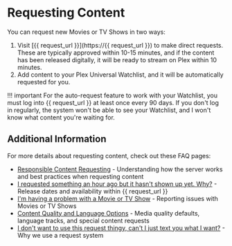 # Requesting Content

You can request new Movies or TV Shows in two ways:

1. Visit [{{ request_url }}](https://{{ request_url }}) to make direct requests. These are typically approved within 10-15 minutes, and if the content has been released digitally, it will be ready to stream on Plex within 10 minutes.
2. Add content to your Plex Universal Watchlist, and it will be automatically requested for you.

!!! important
    For the auto-request feature to work with your Watchlist, you must log into {{ request_url }} at least once every 90 days. If you don't log in regularly, the system won't be able to see your Watchlist, and I won't know what content you're waiting for.

## Additional Information
For more details about requesting content, check out these FAQ pages:

- [Responsible Content Requesting](faq/responsible-content-requests.md) - Understanding how the server works and best practices when requesting content
- [I requested something an hour ago but it hasn't shown up yet. Why?](faq/missing-requests.md) - Release dates and availability within {{ request_url }}
- [I'm having a problem with a Movie or TV Show](faq/content-issues.md) - Reporting issues with Movies or TV Shows
- [Content Quality and Language Options](faq/special-requests.md) - Media quality defaults, language tracks, and special content requests
- [I don't want to use this request thingy, can't I just text you what I want?](faq/i-dont-want-to-use-overseerr.md) - Why we use a request system
